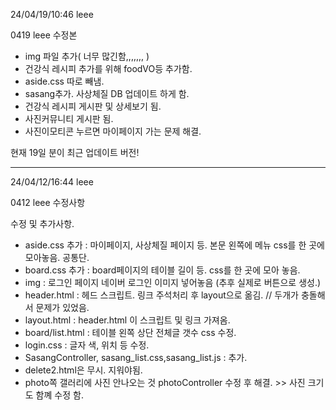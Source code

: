 24/04/19/10:46 leee 

0419 leee 수정본

- img 파일 추가( 너무 많긴함,,,,,,, )
- 건강식 레시피 추가를 위해 foodVO등 추가함.
- aside.css 따로 빼냄. 
- sasang추가. 사상체질 DB 업데이트 하게 함. 
- 건강식 레시피 게시판 및 상세보기 됨.
- 사진커뮤니티 게시판 됨.
- 사진이모티콘 누르면 마이페이지 가는 문제 해결.

현재 19일 분이 최근 업데이트 버전!

----------------------------------------------------
24/04/12/16:44 leee 

0412 leee 수정사항

수정 및 추가사항.
- aside.css 추가 : 마이페이지, 사상체질 페이지 등. 본문 왼쪽에 메뉴 css를 한 곳에 모아놓음. 공통단.
- board.css 추가 : board페이지의 테이블 길이 등. css를 한 곳에 모아 놓음.
- img : 로그인 페이지 네이버 로그인 이미지 넣어놓음 (추후 실제로 버튼으로 생성.)
- header.html : 헤드 스크립트. 링크 주석처리 후 layout으로 옮김. // 두개가 충돌해서 문제가 있었음.
- layout.html : header.html 이 스크립트 및 링크 가져옴.
- board/list.html : 테이블 왼쪽 상단 전체글 갯수 css 수정.
- login.css : 글자 색, 위치 등 수정.
- SasangController, sasang_list.css,sasang_list.js : 추가.
- delete2.html은 무시. 지워야됨.
- photo쪽 갤러리에 사진 안나오는 것 photoController 수정 후 해결. >> 사진 크기도 함꼐 수정 함. 